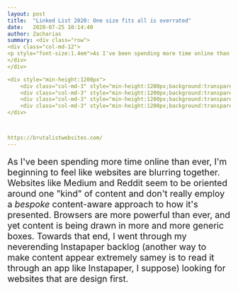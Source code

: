 ```yaml
---
layout: post
title:  "Linked List 2020: One size fits all is overrated"
date:   2020-07-25 10:14:40
author: Zacharias
summary: <div class="row">
<div class="col-md-12">
<p style="font-size:1.4em">As I've been spending more time online than ever, I'm beginning to feel like websites are blurring together. Websites like Medium and Reddit seem to be oriented around one "kind" of content and don't really employ a <em>bespoke</em> content-aware approach to how it's presented. Browsers are more powerful than ever, and yet content is being drawn in more and more generic boxes. Towards that end, I went through my neverending Instapaper backlog (another way to make content appear extremely samey is to read it through an app like Instapaper, I suppose) looking for websites that are design first.</p>
</div>
</div>

<div style="min-height:1200px">
    <div class="col-md-3" style="min-height:1200px;background:transparent url('assets/rich-web/colors.png') no-repeat center center /cover"></div>
    <div class="col-md-3" style="min-height:1200px;background:transparent url('assets/rich-web/chinachallenge.png') no-repeat center center /cover"></div>
    <div class="col-md-3" style="min-height:1200px;background:transparent url('assets/rich-web/computergs.png') no-repeat center center /cover"></div>
    <div class="col-md-3" style="min-height:1200px;background:transparent url('assets/rich-web/gwern.png') no-repeat center center /cover"></div>
</div>



https://brutalistwebsites.com/
---
```


<div class="row">
<div class="col-md-12">
<p style="font-size:1.4em">As I've been spending more time online than ever, I'm beginning to feel like websites are blurring together. Websites like Medium and Reddit seem to be oriented around one "kind" of content and don't really employ a <em>bespoke</em> content-aware approach to how it's presented. Browsers are more powerful than ever, and yet content is being drawn in more and more generic boxes. Towards that end, I went through my neverending Instapaper backlog (another way to make content appear extremely samey is to read it through an app like Instapaper, I suppose) looking for websites that are design first.</p>
</div>
</div>

<div style="min-height:1200px">
    <div class="col-md-3" style="min-height:1200px;background:transparent url('assets/rich-web/colors.png') no-repeat center center /cover"></div>
    <div class="col-md-3" style="min-height:1200px;background:transparent url('assets/rich-web/chinachallenge.png') no-repeat center center /cover"></div>
    <div class="col-md-3" style="min-height:1200px;background:transparent url('assets/rich-web/computergs.png') no-repeat center center /cover"></div>
    <div class="col-md-3" style="min-height:1200px;background:transparent url('assets/rich-web/gwern.png') no-repeat center center /cover"></div>
</div>



https://brutalistwebsites.com/